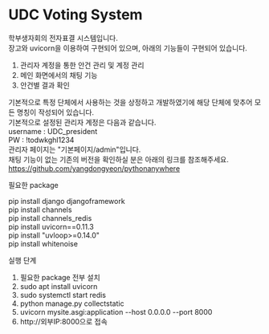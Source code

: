 # UDC Voting System

학부생자회의 전자표결 시스템입니다.  
장고와 uvicorn을 이용하여 구현되어 있으며, 아래의 기능들이 구현되어 있습니다.

1. 관리자 계정을 통한 안건 관리 및 계정 관리
2. 메인 화면에서의 채팅 기능
3. 안건별 결과 확인

기본적으로 특정 단체에서 사용하는 것을 상정하고 개발하였기에 해당 단체에 맞추어 모든 명칭이 작성되어 있습니다.  
기본적으로 설정된 관리자 계정은 다음과 같습니다.  
username : UDC_president  
PW : !todwkghl1234  
관리자 페이지는 "기본페이지/admin"입니다.  
채팅 기능이 없는 기존의 버전을 확인하실 분은 아래의 링크를 참조해주세요.  
https://github.com/yangdongyeon/pythonanywhere  
  
필요한 package  
  
pip install django djangoframework  
pip install channels  
pip install channels_redis  
pip install uvicorn==0.11.3  
pip install "uvloop>=0.14.0"  
pip install whitenoise  

실행 단계
1. 필요한 package 전부 설치  
2. sudo apt install uvicorn  
3. sudo systemctl start redis  
4. python manage.py collectstatic  
5. uvicorn mysite.asgi:application --host 0.0.0.0 --port 8000  
6. http://외부IP:8000으로 접속
